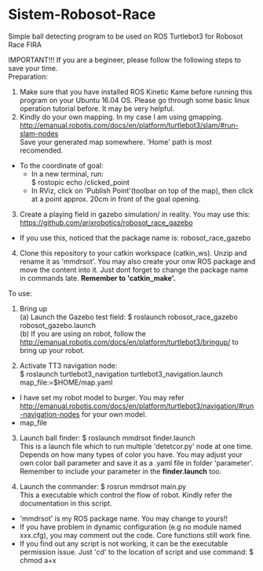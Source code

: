 # Sistem-Robosot-Race
Simple ball detecting program to be used on ROS Turtlebot3 for Robosot Race FIRA

IMPORTANT!!! If you are a begineer, please follow the following steps to save your time.<br />
Preparation:<br />
1. Make sure that you have installed ROS Kinetic Kame before running this program on your Ubuntu 16.04 OS. Please go through some basic linux operation tutorial before. It may be very helpful.
2. Kindly do your own mapping. In my case I am using gmapping.<br />
http://emanual.robotis.com/docs/en/platform/turtlebot3/slam/#run-slam-nodes <br />
Save your generated map somewhere. 'Home' path is most recomended.<br />
- To the coordinate of goal:<br />
  - In a new terminal, run:<br />
$ rostopic echo /clicked_point <br />
  - In RViz, click on 'Publish Point'(toolbar on top of the map), then click at a point approx. 20cm in front of the goal opening.
3. Create a playing field in gazebo simulation/ in reality. You may use this:<br />
https://github.com/arixrobotics/robosot_race_gazebo
- If you use this, noticed that the package name is: robosot_race_gazebo
4. Clone this repository to your catkin workspace (catkin_ws). Unzip and rename it as 'mmdrsot'. You may also create your onw ROS package and move the content into it. Just dont forget to change the package name in commands late.
**Remember to 'catkin_make'.** <br />

To use:<br />
1. Bring up <br />
(a) Launch the Gazebo test field: $ roslaunch robosot_race_gazebo robosot_gazebo.launch <br />
(b) If you are using on robot, follow the http://emanual.robotis.com/docs/en/platform/turtlebot3/bringup/ to bring up your robot. <br />

2. Activate TT3 navigation node: <br /> 
$ roslaunch turtlebot3_navigation turtlebot3_navigation.launch map_file:=$HOME/map.yaml <br />
 - I have set my robot model to burger. You may refer http://emanual.robotis.com/docs/en/platform/turtlebot3/navigation/#run-navigation-nodes for your own model.
 - map_file <PATH of your map><br />  

3. Launch ball finder: $ roslaunch mmdrsot finder.launch <br />
This is a launch file which to run multiple 'detetcor.py' node at one time. Depends on how many types of color you have. You may adjust your own color ball parameter and save it as a .yaml file in folder 'parameter'. Remember to include your parameter in the **finder.launch** too. <br />

4. Launch the commander: $ rosrun mmdrsot main.py <br />
This a executable which control the flow of robot. Kindly refer the documentation in this script. <br />

- 'mmdrsot' is my ROS package name. You may change to yours!! <br />
- If you have problem in dynamic configuration (e.g no module named xxx.cfg), you may comment out the code. Core functions still work fine.
- If you find out any script is not working, it can be the executable permission issue. Just 'cd' to the location of script and use command: $ chmod a+x <script> name.
- Just email me if you experience any problem. It can be my bugs. You can reach out to me from the package.xml.
